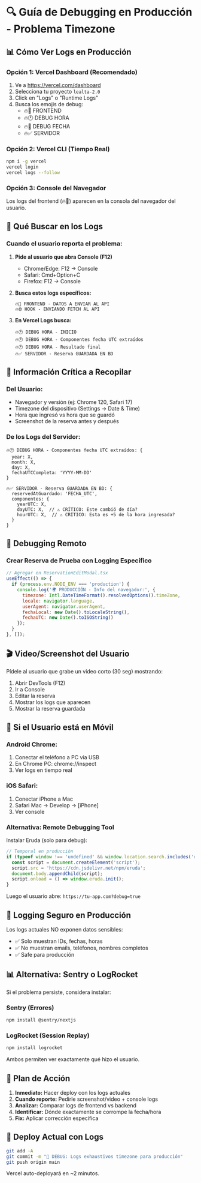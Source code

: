 # 🔍 Guía de Debugging en Producción - Problema Timezone

## 📊 Cómo Ver Logs en Producción

### Opción 1: Vercel Dashboard (Recomendado)
1. Ve a https://vercel.com/dashboard
2. Selecciona tu proyecto `lealta-2.0`
3. Click en "Logs" o "Runtime Logs"
4. Busca los emojis de debug:
   - 🔥📱 FRONTEND
   - 🔥🕐 DEBUG HORA
   - 🔥📅 DEBUG FECHA
   - 🔥✅ SERVIDOR

### Opción 2: Vercel CLI (Tiempo Real)
```bash
npm i -g vercel
vercel login
vercel logs --follow
```

### Opción 3: Console del Navegador
Los logs del frontend (🔥📱) aparecen en la consola del navegador del usuario.

## 🎯 Qué Buscar en los Logs

### Cuando el usuario reporta el problema:

1. **Pide al usuario que abra Console (F12)**
   - Chrome/Edge: F12 → Console
   - Safari: Cmd+Option+C
   - Firefox: F12 → Console

2. **Busca estos logs específicos:**
   ```
   🔥📱 FRONTEND - DATOS A ENVIAR AL API
   🔥🌐 HOOK - ENVIANDO FETCH AL API
   ```

3. **En Vercel Logs busca:**
   ```
   🔥🕐 DEBUG HORA - INICIO
   🔥🕐 DEBUG HORA - Componentes fecha UTC extraídos
   🔥🕐 DEBUG HORA - Resultado final
   🔥✅ SERVIDOR - Reserva GUARDADA EN BD
   ```

## 🚨 Información Crítica a Recopilar

### Del Usuario:
- Navegador y versión (ej: Chrome 120, Safari 17)
- Timezone del dispositivo (Settings → Date & Time)
- Hora que ingresó vs hora que se guardó
- Screenshot de la reserva antes y después

### De los Logs del Servidor:
```
🔥🕐 DEBUG HORA - Componentes fecha UTC extraídos: {
  year: X,
  month: X,
  day: X,
  fechaUTCCompleta: 'YYYY-MM-DD'
}

🔥✅ SERVIDOR - Reserva GUARDADA EN BD: {
  reservedAtGuardado: 'FECHA_UTC',
  componentes: {
    yearUTC: X,
    dayUTC: X,  // ⚠️ CRÍTICO: Este cambió de día?
    hourUTC: X,  // ⚠️ CRÍTICO: Esta es +5 de la hora ingresada?
  }
}
```

## 🔧 Debugging Remoto

### Crear Reserva de Prueba con Logging Específico
```javascript
// Agregar en ReservationEditModal.tsx
useEffect(() => {
  if (process.env.NODE_ENV === 'production') {
    console.log('🌍 PRODUCCIÓN - Info del navegador:', {
      timezone: Intl.DateTimeFormat().resolvedOptions().timeZone,
      locale: navigator.language,
      userAgent: navigator.userAgent,
      fechaLocal: new Date().toLocaleString(),
      fechaUTC: new Date().toISOString()
    });
  }
}, []);
```

## 🎬 Video/Screenshot del Usuario

Pídele al usuario que grabe un video corto (30 seg) mostrando:
1. Abrir DevTools (F12)
2. Ir a Console
3. Editar la reserva
4. Mostrar los logs que aparecen
5. Mostrar la reserva guardada

## 📱 Si el Usuario está en Móvil

### Android Chrome:
1. Conectar el teléfono a PC via USB
2. En Chrome PC: chrome://inspect
3. Ver logs en tiempo real

### iOS Safari:
1. Conectar iPhone a Mac
2. Safari Mac → Develop → [iPhone]
3. Ver console

### Alternativa: Remote Debugging Tool
Instalar Eruda (solo para debug):
```javascript
// Temporal en producción
if (typeof window !== 'undefined' && window.location.search.includes('debug=true')) {
  const script = document.createElement('script');
  script.src = 'https://cdn.jsdelivr.net/npm/eruda';
  document.body.appendChild(script);
  script.onload = () => window.eruda.init();
}
```

Luego el usuario abre: `https://tu-app.com?debug=true`

## 🔐 Logging Seguro en Producción

Los logs actuales NO exponen datos sensibles:
- ✅ Solo muestran IDs, fechas, horas
- ✅ No muestran emails, teléfonos, nombres completos
- ✅ Safe para producción

## 📊 Alternativa: Sentry o LogRocket

Si el problema persiste, considera instalar:

### Sentry (Errores)
```bash
npm install @sentry/nextjs
```

### LogRocket (Session Replay)
```bash
npm install logrocket
```

Ambos permiten ver exactamente qué hizo el usuario.

## 🎯 Plan de Acción

1. **Inmediato:** Hacer deploy con los logs actuales
2. **Cuando reporte:** Pedirle screenshot/video + console logs
3. **Analizar:** Comparar logs de frontend vs backend
4. **Identificar:** Dónde exactamente se corrompe la fecha/hora
5. **Fix:** Aplicar corrección específica

## 🚀 Deploy Actual con Logs

```bash
git add -A
git commit -m "🐛 DEBUG: Logs exhaustivos timezone para producción"
git push origin main
```

Vercel auto-deployará en ~2 minutos.
